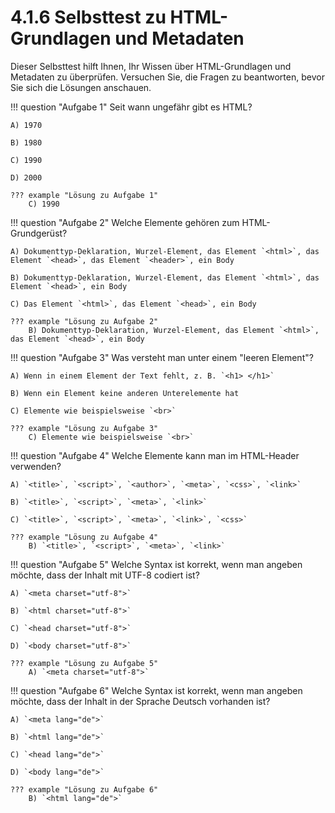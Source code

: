 # 4.1.6 Selbsttest zu HTML-Grundlagen und Metadaten

Dieser Selbsttest hilft Ihnen, Ihr Wissen über HTML-Grundlagen und Metadaten zu überprüfen. Versuchen Sie, die Fragen zu beantworten, bevor Sie sich die Lösungen anschauen.

!!! question "Aufgabe 1"
    Seit wann ungefähr gibt es HTML?

    A) 1970

    B) 1980

    C) 1990

    D) 2000

    ??? example "Lösung zu Aufgabe 1"
        C) 1990

!!! question "Aufgabe 2"
    Welche Elemente gehören zum HTML-Grundgerüst?

    A) Dokumenttyp-Deklaration, Wurzel-Element, das Element `<html>`, das Element `<head>`, das Element `<header>`, ein Body

    B) Dokumenttyp-Deklaration, Wurzel-Element, das Element `<html>`, das Element `<head>`, ein Body

    C) Das Element `<html>`, das Element `<head>`, ein Body

    ??? example "Lösung zu Aufgabe 2"
        B) Dokumenttyp-Deklaration, Wurzel-Element, das Element `<html>`, das Element `<head>`, ein Body

!!! question "Aufgabe 3"
    Was versteht man unter einem "leeren Element"?

    A) Wenn in einem Element der Text fehlt, z. B. `<h1> </h1>`

    B) Wenn ein Element keine anderen Unterelemente hat

    C) Elemente wie beispielsweise `<br>`

    ??? example "Lösung zu Aufgabe 3"
        C) Elemente wie beispielsweise `<br>`

!!! question "Aufgabe 4"
    Welche Elemente kann man im HTML-Header verwenden?

    A) `<title>`, `<script>`, `<author>`, `<meta>`, `<css>`, `<link>`

    B) `<title>`, `<script>`, `<meta>`, `<link>`

    C) `<title>`, `<script>`, `<meta>`, `<link>`, `<css>`

    ??? example "Lösung zu Aufgabe 4"
        B) `<title>`, `<script>`, `<meta>`, `<link>`

!!! question "Aufgabe 5"
    Welche Syntax ist korrekt, wenn man angeben möchte, dass der Inhalt mit UTF-8 codiert ist?

    A) `<meta charset="utf-8">`

    B) `<html charset="utf-8">`

    C) `<head charset="utf-8">`

    D) `<body charset="utf-8">`

    ??? example "Lösung zu Aufgabe 5"
        A) `<meta charset="utf-8">`


!!! question "Aufgabe 6"
    Welche Syntax ist korrekt, wenn man angeben möchte, dass der Inhalt in der Sprache Deutsch vorhanden ist?

    A) `<meta lang="de">`

    B) `<html lang="de">`

    C) `<head lang="de">`

    D) `<body lang="de">`

    ??? example "Lösung zu Aufgabe 6"
        B) `<html lang="de">`
